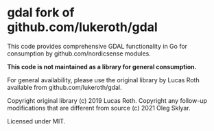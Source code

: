 # gdal fork of github.com/lukeroth/gdal

This code provides comprehensive GDAL functionality in Go for
consumption by github.com/nordicsense modules.

**This code is not maintained as a library for general consumption.**

For general availability, please use the original library by Lucas Roth
available from github.com/lukeroth/gdal.

Copyright original library (c) 2019 Lucas Roth.
Copyright any follow-up modifications that are different from source (c) 2021 Oleg Sklyar. 

Licensed under MIT.
